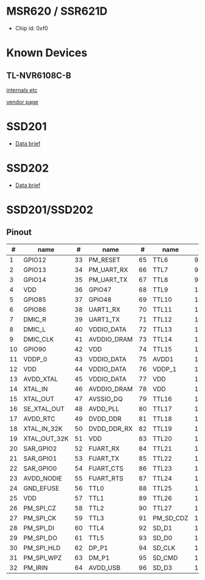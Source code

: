 # MSR620 / SSR621D

- Chip id: 0xf0

# Known Devices

## TL-NVR6108C-B

[internals etc](tlnvr6108cb/)

[vendor page](https://www.tp-link.com.cn/product_1497.html#tag)

# SSD201

- [Data brief](SSD201_pb_S_v01.pdf)

# SSD202

- [Data brief](SSD202D_pb_S_v01.pdf)

# SSD201/SSD202

## Pinout

| #  | name         | #  | name        | #  | name      | #   | name           |
|----|--------------|----|-------------|----|-----------|-----|----------------|
| 1  | GPIO12       | 33 | PM_RESET    | 65 | TTL6      | 97  | SD_D2          |
| 2  | GPIO13       | 34 | PM_UART_RX  | 66 | TTL7      | 98  | VDDP_1         |
| 3  | GPIO14       | 35 | PM_UART_TX  | 67 | TTL8      | 99  | GPIO0          |
| 4  | VDD          | 36 | GPIO47      | 68 | TTL9      | 100 | GPIO1          |
| 5  | GPIO85       | 37 | GPIO48      | 69 | TTL10     | 101 | GPIO2          |
| 6  | GPIO86       | 38 | UART1_RX    | 70 | TTL11     | 102 | GPIO3          |
| 7  | DMIC_R       | 39 | UART1_TX    | 71 | TTL12     | 103 | PM_LED0        |
| 8  | DMIC_L       | 40 | VDDIO_DATA  | 72 | TTL13     | 104 | PM_LED1        |
| 9  | DMIC_CLK     | 41 | AVDDIO_DRAM | 73 | TTL14     | 105 | VDD            |
| 10 | GPIO90       | 42 | VDD         | 74 | TTL15     | 106 | AVDD_ETH       |
| 11 | VDDP_0       | 43 | VDDIO_DATA  | 75 | AVDD1     | 107 | ETH_RN         |
| 12 | VDD          | 44 | VDDIO_DATA  | 76 | VDDP_1    | 108 | ETH_RP         |
| 13 | AVDD_XTAL    | 45 | VDDIO_DATA  | 77 | VDD       | 109 | ETH_TN         |
| 14 | XTAL_IN      | 46 | AVDDIO_DRAM | 78 | VDD       | 110 | ETH_TP         |
| 15 | XTAL_OUT     | 47 | AVSSIO_DQ   | 79 | TTL16     | 111 | DP_P2          |
| 16 | SE_XTAL_OUT  | 48 | AVDD_PLL    | 80 | TTL17     | 112 | DM_P2          |
| 17 | AVDD_RTC     | 49 | DVDD_DDR    | 81 | TTL18     | 113 | AVDD_USB       |
| 18 | XTAL_IN_32K  | 50 | DVDD_DDR_RX | 82 | TTL19     | 114 | AVDD_AUD       |
| 19 | XTAL_OUT_32K | 51 | VDD         | 83 | TTL20     | 115 | AUD_LINEOUT_R0 |
| 20 | SAR_GPIO2    | 52 | FUART_RX    | 84 | TTL21     | 116 | AUD_LINEOUT_L0 |
| 21 | SAR_GPIO1    | 53 | FUART_TX    | 85 | TTL22     | 117 | AUD_MICCM0     |
| 22 | SAR_GPIO0    | 54 | FUART_CTS   | 86 | TTL23     | 118 | AUD_MICIN0     |
| 23 | AVDD_NODIE   | 55 | FUART_RTS   | 87 | TTL24     | 119 | AUD_VRM_DAC    |
| 24 | GND_EFUSE    | 56 | TTL0        | 88 | TTL25     | 120 | AUD_VAG        |
| 25 | VDD          | 57 | TTL1        | 89 | TTL26     | 121 | GPIO4          |
| 26 | PM_SPI_CZ    | 58 | TTL2        | 90 | TTL27     | 122 | GPIO5          |
| 27 | PM_SPI_CK    | 59 | TTL3        | 91 | PM_SD_CDZ | 123 | GPIO6          |
| 28 | PM_SPI_DI    | 60 | TTL4        | 92 | SD_D1     | 124 | GPIO7          |
| 29 | PM_SPI_DO    | 61 | TTL5        | 93 | SD_D0     | 125 | UART2_RX       |
| 30 | PM_SPI_HLD   | 62 | DP_P1       | 94 | SD_CLK    | 126 | UART2_TX       |
| 31 | PM_SPI_WPZ   | 63 | DM_P1       | 95 | SD_CMD    | 127 | GPIO10         |
| 32 | PM_IRIN      | 64 | AVDD_USB    | 96 | SD_D3     | 128 | GPIO11         |
